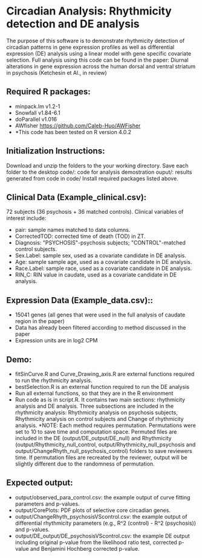 # Circadian Analysis: Rhythmicity detection and DE analysis
The purpose of this software is to demonstrate rhythmicity detection of circadian patterns in gene expression profiles as well as differential expression (DE) analysis using a linear model with gene specific covariate selection. Full analysis using this code can be found in the paper: Diurnal alterations in gene expression across the human dorsal and ventral striatum in psychosis (Ketchesin et Al., in review)

## Required R packages: 
- minpack.lm v1.2-1
- Snowfall v1.84-6.1
- doParallel v1.016
- AWfisher https://github.com/Caleb-Huo/AWFisher
- *This code has been tested on R version 4.0.2 

## Initialization Instructions: 
Download and unzip the folders to the your working directory. 
Save each folder to the desktop
code/: code for analysis demostration
ouput/: results generated from code in code/
Install required packages listed above.

## Clinical Data (Example_clinical.csv):
72 subjects (36 psychosis + 36 matched controls). Clinical variables of interest include:
- pair: sample names matched to data columns.
- CorrectedTOD: corrected time of death (TOD) in ZT. 
- Diagnosis: "PSYCHOSIS"-psychosis subjects; "CONTROL"-matched control subjects.
- Sex.Label: sample sex, used as a covariate candidate in DE analysis. 
- Age: sample sample age, used as a covariate candidate in DE analysis. 
- Race.Label: sample race, used as a covariate candidate in DE analysis. 
- RIN_C: RIN value in caudate, used as a covariate candidate in DE analysis. 

## Expression Data (Example_data.csv)::  
- 15041 genes (all genes that were used in the full analysis of caudate region in the paper)
- Data has already been filtered according to method discussed in the paper 
- Expression units are in log2 CPM 


## Demo:
- fitSinCurve.R and Curve_Drawing_axis.R are external functions required to run the rhythmicity analysis.
- bestSelection.R is an external function required to run the DE analysis
- Run all external functions, so that they are in the R environment
- Run code as is in script.R. It contains two main sections: rhythmicity analysis and DE analysis. Three subsections are included in the rhythmicity analysis: Rhythmicity analysis on psychosis subjects, Rhythmicity analysis on control subjects and Change of rhythmicity analysis.
*NOTE: Each method requires permutation. Permutations were set to 10 to save time and computation space. Permuted files are included in the DE (output/DE_output/DE_null) and Rhythmicity (output/Rhythmicity_null_control, output/Rhythmicity_null_psychosis and output/ChangeRhyth_null_psychosis_control) folders to save reviewers time. If permutation files are recreated by the reviewer, output will be slightly different due to the randomness of permutation.


## Expected output:
- output/observed_para_control.csv: the example output of curve fitting parameters and p-values. 
- output/CorePlots: PDF plots of selective core circadian genes.
- output/ChangeRhyth_psychosisVScontrol.csv: the example output of differential rhythmicity parameters (e.g., R^2 (control) - R^2 (psychosis)) and p-values.
- output/DE_output/DE_psychosisVScontrol.csv: the example DE output including original p-value from the likelihood ratio test, corrected p-value and Benjamini Hochberg corrected p-value.
